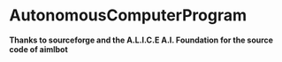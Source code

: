 # AutonomousComputerProgram 
<b>Thanks to sourceforge and the A.L.I.C.E A.I. Foundation for the source code of aimlbot</b> 
